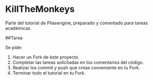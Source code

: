 # KillTheMonkeys

Parte del tutorial de Pilasengine, preparado y comentado para tareas académicas.

##Tarea

Se pide:

1. Hacer un Fork de éste proyecto.
2. Completar las tareas solicitadas en los comentarios del código.
3. Realizar los commit y push que creas conveniente en tu Fork.
4. Terminar todo el tutorial en tu Fork.
